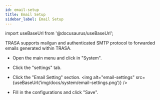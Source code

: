 ```yaml
---
id: email-setup
title: Email Setup
sidebar_label: Email Setup
---
```


import useBaseUrl from '@docusaurus/useBaseUrl';


TRASA supports mailgun and authenticated SMTP protocol to forwarded emails generated within TRASA.

* Open the main menu and click in "System".
* Click the "settings" tab.
* Click the "Email Setting" section.
<img alt="email-settings" src={useBaseUrl('img/docs/system/email-settings.png')} />  

* Fill in the configurations and click "Save".
